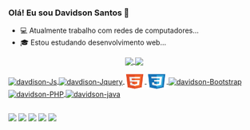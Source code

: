 ### Olá! Eu sou Davidson Santos 👋


- 💻 Atualmente trabalho com redes de computadores...
- 🎓 Estou estudando desenvolvimento web...

<div align="center">
  <a href="https://github.com/davidson-santos001">
  <img height="165em"   align="center" src="https://github-readme-stats.vercel.app/api?username=davidson-santos001&show_icons=true&theme=react&include_all_commits=true&count_private=true"/>
  <img height="165em"  align="center" src="https://github-readme-stats.vercel.app/api/top-langs/?username=davidson-santos001&layout=compact&langs_count=7&theme=react" />
</div>
  <div style="display: inline_block"><br>
  <img align="center" alt="davdison-Js" height="30" width="40" src="https://cdn.jsdelivr.net/gh/devicons/devicon/icons/javascript/javascript-plain.svg">
  <img align="center" alt="davdison-Jquery" height="30" width="40" src="https://cdn.jsdelivr.net/gh/devicons/devicon/icons/jquery/jquery-plain-wordmark.svg">
  <img align="center" alt="davidson-HTML" height="30" width="40" src="https://raw.githubusercontent.com/devicons/devicon/master/icons/html5/html5-original.svg"> 
  <img align="center" alt="davdison-CSS" height="30" width="40" src="https://raw.githubusercontent.com/devicons/devicon/master/icons/css3/css3-original.svg">
    <img align="center" alt="davidson-Bootstrap" height="35" width="55" src="https://cdn.jsdelivr.net/gh/devicons/devicon/icons/bootstrap/bootstrap-original.svg">
  <img align="center" alt="davidson-PHP" height="45" width="65" src="https://cdn.jsdelivr.net/gh/devicons/devicon/icons/php/php-plain.svg">
  <img align="center" alt="davidson-java" height="30" width="50" src="https://cdn.icon-icons.com/icons2/2415/PNG/512/java_original_logo_icon_146458.png">
  
</div>
  
  ##
  
  <div>

  <a href="https://instagram.com/davidsonsantos001" target="_blank"><img src="https://img.shields.io/badge/-Instagram-%23E4405F?style=for-the-badge&logo=instagram&logoColor=white" target="_blank"></a>
 	<a href="https://www.twitch.tv/l0rd_hunk" target="_blank"><img src="https://img.shields.io/badge/Twitch-9146FF?style=for-the-badge&logo=twitch&logoColor=white" target="_blank"></a>
 <a href="https://discord.com/channels/@L0RD_HUNK#1725" target="_blank"><img src="https://img.shields.io/badge/Discord-7289DA?style=for-the-badge&logo=discord&logoColor=white" target="_blank"></a> 
  <a href = "mailto:davidsonsantos03@yahoo.com"><img src="https://img.shields.io/badge/Gmail-D14836?style=for-the-badge&logo=gmail&logoColor=white" target="_blank"></a>
  <a href="https://www.linkedin.com/in/davidson--santos" target="_blank"><img src="https://img.shields.io/badge/-LinkedIn-%230077B5?style=for-the-badge&logo=linkedin&logoColor=white" target="_blank"></a>
 
    
  </div>
